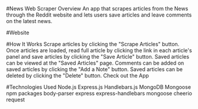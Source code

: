 

#News Web Scraper
Overview
An app that scrapes articles from the News through the Reddit website and lets users save articles and leave comments on the latest news.

#Website

#How It Works
Scrape articles by clicking the "Scrape Articles" button.
Once articles are loaded, read full article by clicking the link in each article's panel and save articles by clicking the "Save Article" button.
Saved articles can be viewed at the "Saved Articles" page.
Comments can be added on saved articles by clicking the "Add a Note" button.
Saved articles can be deleted by clicking the "Delete" button.
Check out the App

#Technologies Used
Node.js
Express.js
Handlebars.js
MongoDB
Mongoose
npm packages
body-parser
express
express-handlebars
mongoose
cheerio
request
